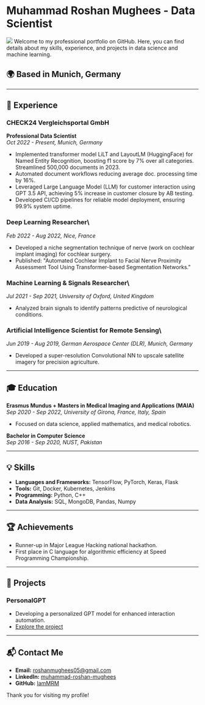 # Muhammad Roshan Mughees - Data Scientist
![](/assets/img/Screenshot_2024-04-23_at_23.32.05-removebg-preview.png)
Welcome to my professional portfolio on GitHub. Here, you can find details about my skills, experience, and projects in data science and machine learning.

## 🌍 Based in Munich, Germany

---

## 📜 Experience

### **CHECK24 Vergleichsportal GmbH**
**Professional Data Scientist**\
*Oct 2022 - Present, Munich, Germany*
- Implemented transformer model LiLT and LayoutLM (HuggingFace) for Named Entity Recognition, boosting f1 score by 7% over all categories. Streamlined 500,000 documents in 2023.
- Automated document workflows reducing average doc. processing time by 16%.
- Leveraged Large Language Model (LLM) for customer interaction using GPT 3.5 API, achieving 5% increase in customer closure by AB testing.
- Developed CI/CD pipelines for reliable model deployment, ensuring 99.9% system uptime.

### **Deep Learning Researcher**\
*Feb 2022 - Aug 2022, Nice, France*
- Developed a niche segmentation technique of nerve (work on cochlear implant imaging) for cochlear surgery.
- Published: "Automated Cochlear Implant to Facial Nerve Proximity Assessment Tool Using Transformer-based Segmentation Networks."

### **Machine Learning & Signals Researcher**\
*Jul 2021 - Sep 2021, University of Oxford, United Kingdom*
- Analyzed brain signals to identify patterns predictive of neurological conditions.

### **Artificial Intelligence Scientist for Remote Sensing**\
*Jun 2019 - Aug 2019, German Aerospace Center (DLR), Munich, Germany*
- Developed a super-resolution Convolutional NN to upscale satellite imagery for precision agriculture.

---

## 🎓 Education

**Erasmus Mundus + Masters in Medical Imaging and Applications (MAIA)**\
*Sep 2020 - Sep 2022, University of Girona, France, Italy, Spain*
- Focused on data science, applied mathematics, and medical robotics.

**Bachelor in Computer Science**\
*Sep 2016 - Sep 2020, NUST, Pakistan*

---

## 💡 Skills

- **Languages and Frameworks:** TensorFlow, PyTorch, Keras, Flask
- **Tools:** Git, Docker, Kubernetes, Jenkins
- **Programming:** Python, C++
- **Data Analysis:** SQL, MongoDB, Pandas, Numpy

---

## 🏆 Achievements

- Runner-up in Major League Hacking national hackathon.
- First place in C language for algorithmic efficiency at Speed Programming Championship.

---

## 📁 Projects

### **PersonalGPT**
- Developing a personalized GPT model for enhanced interaction automation.
- [Explore the project](https://github.com/IamMRM/personalGPT)

---

## 📬 Contact Me

- **Email:** roshanmughees05@gmail.com
- **LinkedIn:** [muhammad-roshan-mughees](https://www.linkedin.com/in/muhammad-roshan-mughees)
- **GitHub:** [IamMRM](https://github.com/IamMRM)

Thank you for visiting my profile!
